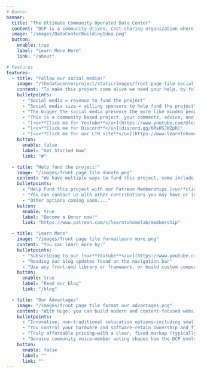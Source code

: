 ```yaml
---
# Banner
banner:
  title: "The Ultimate Community Operated Data Center"
  content: "DCP is a community-driven, cost-sharing organization where major decisions are guided by member votes. Think employee ownership—with true community influence."
  image: "/images/DataCenterBuildingIdea.png"
  button:
    enable: true
    label: "Learn More Here"
    link: "/about"

# Features
features:
  - title: "Follow our social media!"
    image: "/thedatacenterproject/static/images/front page tile social media.png"
    content: "To make this project come alive we need your help, by following us on social media, you will be able to make this project come to life!"
    bulletpoints:
      - "Social media = revenue to fund the project"
      - "Social media size = willing sponsors to help fund the project"
      - "The bigger the social media presence the more like minded people we can reach!"
      - "This is a community based project, your comments, advice, and concerns are important to us!"
      - "[<u>**Click me for Youtube**</u>](https://www.youtube.com/@learntohomelab)"
      - "[<u>**Click me for Discord**</u>](discord.gg/6MsHSJWZpH)"
      - "[<u>**Click me for our LTH site**</u>](https://www.learntohomelab.com/)"
    button:
      enable: false
      label: "Get Started Now"
      link: "#"

  - title: "Help fund the project!"
    image: "/images/front page tile donate.png"
    content: "We have multiple ways to fund this project, some include passive methods like watching our YouTube videos and subscribing, others include patreon subscriptions or donations!"
    bulletpoints:
      - "Help Fund this project with our Patreon Memberships [<u>**click here**</u>](https://www.patreon.com/c/learntohomelab/membership)"
      - "You can contact us with other contributions you may have or ideas by email us: *learntohomelab@gmail.com*"
      - "Other options coming soon...."
    button:
      enable: true
      label: "Become a Donor now!"
      link: "https://www.patreon.com/c/learntohomelab/membership"

  - title: "Learn More"
    image: "/images/front page tile formatlearn more.png"
    content: "You can learn more by:"
    bulletpoints:
      - "Subscribing to our [<u>**Youtube**</u>](https://www.youtube.com/@learntohomelab)"
      - "Reading our blog updates found on the navigation bar" 
      - "Use any front-end library or framework, or build custom components, for any project size."
    button:
      enable: true
      label: "Read our blog"
      link: "/blog"

  - title: "Our Advantages"
    image: "/images/front page tile format our advantages.png"
    content: "With Hugo, you can build modern and content-focused websites without sacrificing performance or ease of use."
    bulletpoints:
      - "Innovative, non-traditional colocation options—including small-form hardware like Raspberry Pi."
      - "You control your hardware and software—retain ownership and flexibility."
      - "Truly affordable pricing—with a clear, fixed markup (typically 25%) for facility maintenance and overhead, always disclosed and adjusted transparently alongside operating costs."
      - "Genuine community voice—member voting shapes how the DCP evolves and grows."
    button:
      enable: false
      label: ""
      link: ""
---
```

